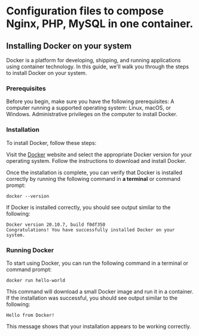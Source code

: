 # Configuration files to compose Nginx, PHP, MySQL in one container.

## Installing Docker on your system
Docker is a platform for developing, shipping, and running applications using container technology. In this guide, we'll walk you through the steps to install Docker on your system.

### Prerequisites
Before you begin, make sure you have the following prerequisites:
A computer running a supported operating system: Linux, macOS, or Windows.
Administrative privileges on the computer to install Docker.

### Installation
To install Docker, follow these steps:

Visit the [Docker](https://docker.com) website and select the appropriate Docker version for your operating system.
Follow the instructions to download and install Docker.

Once the installation is complete, you can verify that Docker is installed correctly 
by running the following command in **a terminal** or command prompt:
```
docker --version
```
If Docker is installed correctly, you should see output similar to the following:
```
Docker version 20.10.7, build f0df350
Congratulations! You have successfully installed Docker on your system.
```

### Running Docker
To start using Docker, you can run the following command in a terminal or command prompt:

```
docker run hello-world
```
This command will download a small Docker image and run it in a container. If the installation was successful, you should see output similar to the following:

```
Hello from Docker!
```
This message shows that your installation appears to be working correctly.
